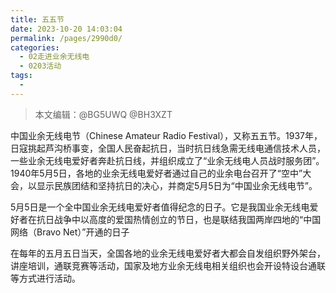 ```yaml
---
title: 五五节
date: 2023-10-20 14:03:04
permalink: /pages/2990d0/
categories:
  - 02走进业余无线电
  - 0203活动
tags:
  - 
---
```

> 本文编辑：@BG5UWQ @BH3XZT

中国业余无线电节（Chinese Amateur Radio Festival），又称五五节。1937年，日寇挑起芦沟桥事变，全国人民奋起抗日，当时抗日线急需无线电通信技术人员，一些业余无线电爱好者奔赴抗日线，并组织成立了“业余无线电人员战时服务团”。1940年5月5日，各地的业余无线电爱好者通过自己的业余电台召开了“空中”大会，以显示民族团结和坚持抗日的决心，并商定5月5日为“中国业余无线电节”。

5月5日是一个全中国业余无线电爱好者值得纪念的日子。它是我国业余无线电爱好者在抗日战争中以高度的爱国热情创立的节日，也是联结我国两岸四地的“中国网络（Bravo Net）”开通的日子

在每年的五月五日当天，全国各地的业余无线电爱好者大都会自发组织野外架台，讲座培训，通联竞赛等活动，国家及地方业余无线电相关组织也会开设特设台通联等方式进行活动。